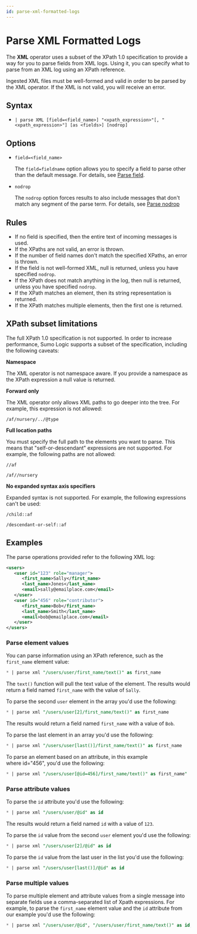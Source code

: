 ```yaml
---
id: parse-xml-formatted-logs
---
```


# Parse XML Formatted Logs

The **XML** operator uses a subset of the XPath 1.0 specification to provide a way for you to parse fields from XML logs. Using it, you can specify what to parse from an XML log using an XPath reference.

Ingested XML files must be well-formed and valid in order to be parsed by the XML operator. If the XML is not valid, you will receive an error.

## Syntax

* `| parse XML [field=<field_name>] "<xpath_expression>"[, "<xpath_expression>"] [as <fields>] [nodrop]`

## Options

* `field=<field_name>` 

    The `field=fieldname` option allows you to specify a field to parse other than the default message. For details, see [Parse field](parse-field-option.md). 

* `nodrop` 

    The `nodrop` option forces results to also include messages that don't match any segment of the parse term. For details, see [Parse nodrop](parse-nodrop-option.md)

## Rules

* If no field is specified, then the entire text of incoming messages is used.
* If the XPaths are not valid, an error is thrown.
* If the number of field names don't match the specified XPaths, an error is thrown.
* If the field is not well-formed XML, null is returned, unless you have specified `nodrop`.
* If the XPath does not match anything in the log, then null is returned, unless you have specified `nodrop`.
* If the XPath matches an element, then its string representation is returned.
* If the XPath matches multiple elements, then the first one is returned.

## XPath subset limitations

The full XPath 1.0 specification is not supported. In order to increase performance, Sumo Logic supports a subset of the specification, including the following caveats:

**Namespace**

The XML operator is not namespace aware. If you provide a namespace as the XPath expression a null value is returned.

**Forward only**

The XML operator only allows XML paths to go deeper into the tree. For example, this expression is not allowed:

`/af/nursery/../@type`

**Full location paths**

You must specify the full path to the elements you want to parse. This means that "self-or-descendant" expressions are not supported. For example, the following paths are not allowed:

`//af`

`/af//nursery`

**No expanded syntax axis specifiers**

Expanded syntax is not supported. For example, the following expressions can't be used:

`/child::af`

`/descendant-or-self::af`

## Examples

The parse operations provided refer to the following XML log:

```xml
<users>
   <user id="123" role="manager">
      <first_name>Sally</first_name>
      <last_name>Jones</last_name>
      <email>sally@emailplace.com</email>
   </user>
   <user id="456" role="contributor">
      <first_name>Bob</first_name>
      <last_name>Smith</last_name>
      <email>bob@emailplace.com</email>
   </user>
</users>
```

### Parse element values

You can parse information using an XPath reference, such as the `first_name` element value:

```sql
* | parse xml "/users/user/first_name/text()" as first_name
```

The `text()` function will pull the text value of the element. The results would return a field named `first_name` with the value of `Sally`.

To parse the second `user` element in the array you'd use the following:

```sql
* | parse xml "/users/user[2]/first_name/text()" as first_name
```

The results would return a field named `first_name` with a value of `Bob`.

To parse the last element in an array you'd use the following:

```sql
* | parse xml "/users/user[last()]/first_name/text()" as first_name
```

To parse an element based on an attribute, in this example where id="456", you'd use the following:

```sql
* | parse xml "/users/user[@id=456]/first_name/text()" as first_name"
```

### Parse attribute values

To parse the `id` attribute you'd use the following:

```sql
* | parse xml "/users/user/@id" as id
```

The results would return a field named `id` with a value of `123`.

To parse the `id` value from the second `user` element you'd use the following:

```sql
* | parse xml "/users/user[2]/@id" as id
```

To parse the `id` value from the last user in the list you'd use the following: 

```sql
* | parse xml "/users/user[last()]/@id" as id
```

### Parse multiple values

To parse multiple element and attribute values from a single message into separate fields use a comma-separated list of Xpath expressions. For example, to parse the `first_name` element value and the `id` attribute from our example you'd use the following: 

```sql
* | parse xml "/users/user/@id", "/users/user/first_name/text()" as id, first_name
```
